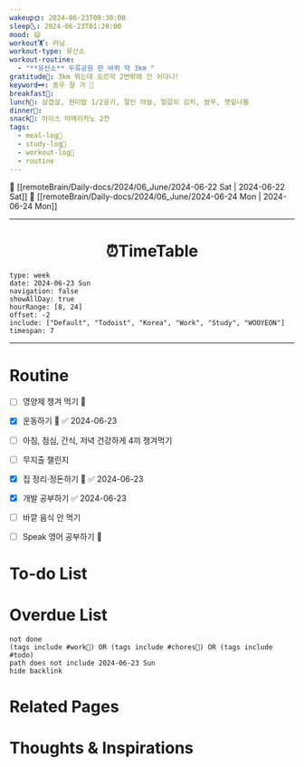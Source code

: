 ```yaml
---
wakeup🌞: 2024-06-23T09:30:00
sleep🌜: 2024-06-23T01:20:00
mood: 😄
workout🏋️: 러닝
workout-type: 유산소
workout-routine:
  - "**유산소** 두류공원 한 바퀴 약 3km "
gratitude🙏: 3km 뛰는데 오르막 2번밖에 안 쉬다니!
keyword🗝️: 동우 잘 가 🥹
breakfast🍳: 
lunch🍚: 삼겹살, 현미밥 1/2공기, 절인 마늘, 얼갈이 김치, 쌈무, 깻잎나물
dinner🥗: 
snack🍬: 아이스 아메리카노 2잔
tags:
  - meal-log📝
  - study-log📓
  - workout-log💪
  - routine
---
```


🔺 [[remoteBrain/Daily-docs/2024/06_June/2024-06-22 Sat | 2024-06-22 Sat]]
🔻 [[remoteBrain/Daily-docs/2024/06_June/2024-06-24 Mon | 2024-06-24 Mon]]
___
<h1> <center>⏰TimeTable </center> </h1>

```gEvent
type: week
date: 2024-06-23 Sun
navigation: false
showAllDay: true
hourRange: [8, 24]
offset: -2
include: ["Default", "Todoist", "Korea", "Work", "Study", "WOOYEON"]
timespan: 7
```

--- 


# Routine 

- [ ] 영양제 챙겨 먹기 🔼 
- [x] 운동하기 🔼 ✅ 2024-06-23
- [ ] 아침, 점심, 간식, 저녁 건강하게 4끼 챙겨먹기
- [ ] 무지출 챌린지 
- [x] 집 정리·정돈하기 🔼 ✅ 2024-06-23
- [x] 개발 공부하기 ✅ 2024-06-23
- [ ] 바깥 음식 안 먹기 
- [ ] Speak 영어 공부하기 🔼 


# To-do List


# Overdue List
```tasks
not done
(tags include #work💼) OR (tags include #chores🧺) OR (tags include #todo)
path does not include 2024-06-23 Sun
hide backlink
```

# Related Pages



# Thoughts & Inspirations

